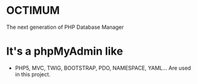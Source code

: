 # OCTIMUM

The next generation of PHP Database Manager

# It's a phpMyAdmin like

- PHP5, MVC, TWIG, BOOTSTRAP, PDO, NAMESPACE, YAML... Are used in this project.
